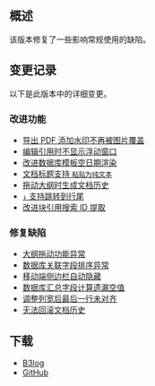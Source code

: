 ## 概述

该版本修复了一些影响常规使用的缺陷。

## 变更记录

以下是此版本中的详细变更。

### 改进功能

* [导出 PDF 添加水印不再被图片覆盖](https://github.com/siyuan-note/siyuan/issues/10818)
* [编辑引用时不显示浮动窗口](https://github.com/siyuan-note/siyuan/issues/10821)
* [改进数据库模板空日期渲染](https://github.com/siyuan-note/siyuan/issues/10830)
* [文档标题支持 `粘贴为纯文本`](https://github.com/siyuan-note/siyuan/issues/10832)
* [拖动大纲时生成文档历史](https://github.com/siyuan-note/siyuan/issues/10834)
* [`↓` 支持跳转到行尾](https://github.com/siyuan-note/siyuan/issues/10847)
* [改进块引用搜索 ID 提取](https://github.com/siyuan-note/siyuan/issues/10848)

### 修复缺陷

* [大纲拖动功能异常](https://github.com/siyuan-note/siyuan/issues/10828)
* [数据库关联字段排序异常](https://github.com/siyuan-note/siyuan/issues/10835)
* [移动端侧边栏自动隐藏](https://github.com/siyuan-note/siyuan/issues/10837)
* [数据库汇总字段计算遗漏空值](https://github.com/siyuan-note/siyuan/issues/10843)
* [调整列宽后最后一行未对齐](https://github.com/siyuan-note/siyuan/issues/10844)
* [无法回滚文档历史](https://github.com/siyuan-note/siyuan/issues/10846)

## 下载

* [B3log](https://b3log.org/siyuan/download.html)
* [GitHub](https://github.com/siyuan-note/siyuan/releases)
